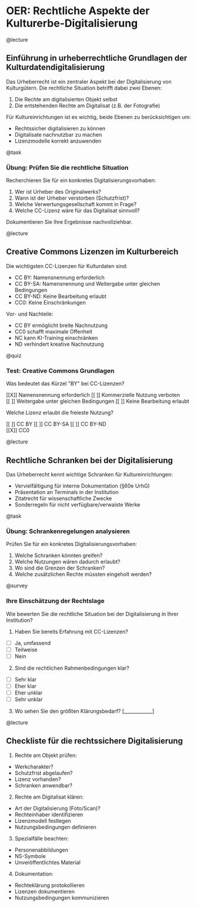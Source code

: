 # OER: Rechtliche Aspekte der Kulturerbe-Digitalisierung

@lecture
## Einführung in urheberrechtliche Grundlagen der Kulturdatendigitalisierung

Das Urheberrecht ist ein zentraler Aspekt bei der Digitalisierung von Kulturgütern. Die rechtliche Situation betrifft dabei zwei Ebenen:

1. Die Rechte am digitalisierten Objekt selbst
2. Die entstehenden Rechte am Digitalisat (z.B. der Fotografie)

Für Kultureinrichtungen ist es wichtig, beide Ebenen zu berücksichtigen um:
- Rechtssicher digitalisieren zu können
- Digitalisate nachnutzbar zu machen
- Lizenzmodelle korrekt anzuwenden

@task
### Übung: Prüfen Sie die rechtliche Situation 

Recherchieren Sie für ein konkretes Digitalisierungsvorhaben:

1. Wer ist Urheber des Originalwerks?
2. Wann ist der Urheber verstorben (Schutzfrist)?
3. Welche Verwertungsgesellschaft kommt in Frage?
4. Welche CC-Lizenz wäre für das Digitalisat sinnvoll?

Dokumentieren Sie Ihre Ergebnisse nachvollziehbar.

@lecture 
## Creative Commons Lizenzen im Kulturbereich

Die wichtigsten CC-Lizenzen für Kulturdaten sind:

- CC BY: Namensnennung erforderlich
- CC BY-SA: Namensnennung und Weitergabe unter gleichen Bedingungen  
- CC BY-ND: Keine Bearbeitung erlaubt
- CC0: Keine Einschränkungen

Vor- und Nachteile:
- CC BY ermöglicht breite Nachnutzung 
- CC0 schafft maximale Offenheit
- NC kann KI-Training einschränken
- ND verhindert kreative Nachnutzung

@quiz
### Test: Creative Commons Grundlagen

Was bedeutet das Kürzel "BY" bei CC-Lizenzen?

[[X]] Namensnennung erforderlich
[[ ]] Kommerzielle Nutzung verboten  
[[ ]] Weitergabe unter gleichen Bedingungen
[[ ]] Keine Bearbeitung erlaubt

Welche Lizenz erlaubt die freieste Nutzung?

[[ ]] CC BY
[[ ]] CC BY-SA
[[ ]] CC BY-ND  
[[X]] CC0

@lecture
## Rechtliche Schranken bei der Digitalisierung

Das Urheberrecht kennt wichtige Schranken für Kultureinrichtungen:

- Vervielfältigung für interne Dokumentation (§60e UrhG)
- Präsentation an Terminals in der Institution
- Zitatrecht für wissenschaftliche Zwecke
- Sonderregeln für nicht verfügbare/verwaiste Werke

@task
### Übung: Schrankenregelungen analysieren

Prüfen Sie für ein konkretes Digitalisierungsvorhaben:

1. Welche Schranken könnten greifen?
2. Welche Nutzungen wären dadurch erlaubt?
3. Wo sind die Grenzen der Schranken?
4. Welche zusätzlichen Rechte müssten eingeholt werden?

@survey 
### Ihre Einschätzung der Rechtslage

Wie bewerten Sie die rechtliche Situation bei der Digitalisierung in Ihrer Institution?

1. Haben Sie bereits Erfahrung mit CC-Lizenzen?
  - [ ] Ja, umfassend
  - [ ] Teilweise
  - [ ] Nein
  
2. Sind die rechtlichen Rahmenbedingungen klar?
  - [ ] Sehr klar
  - [ ] Eher klar  
  - [ ] Eher unklar
  - [ ] Sehr unklar

3. Wo sehen Sie den größten Klärungsbedarf?
  [____________]

@lecture
## Checkliste für die rechtssichere Digitalisierung

1. Rechte am Objekt prüfen:
- Werkcharakter? 
- Schutzfrist abgelaufen?
- Lizenz vorhanden?
- Schranken anwendbar?

2. Rechte am Digitalisat klären:
- Art der Digitalisierung (Foto/Scan)?
- Rechteinhaber identifizieren
- Lizenzmodell festlegen
- Nutzungsbedingungen definieren

3. Spezialfälle beachten:
- Personenabbildungen
- NS-Symbole
- Unveröffentlichtes Material

4. Dokumentation:
- Rechteklärung protokollieren
- Lizenzen dokumentieren
- Nutzungsbedingungen kommunizieren
